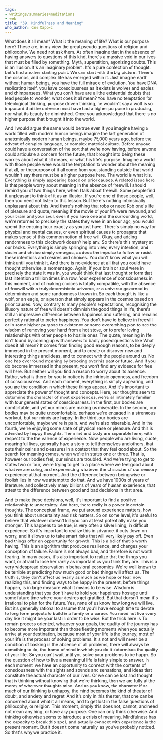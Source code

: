 ```yaml
---
tags:
- writings/summaries/meditations
- web
title: "39. Mindfulness and Meaning"
who_author: Сэм Харрис
---
```


What does it all mean? What is the meaning of life? What is our purpose here? These are, in my view the great pseudo questions of religion and philosophy. We need not ask them. As often imagine that in the absence of having answers to questions of this kind, there's a massive void in our lives that must be filled by something. Myth, superstition, agonizing doubts. This is an illusion. It's an imaginary problem. It's a pure confection of thought. Let's find another starting point. We can start with the big picture. There's the cosmos, and complex life has emerged within it. Just imagine earth without human beings, you have the full miracle of evolution. You have DNA replicating itself, you have consciousness as it exists in wolves and eagles and chimpanzees. What you don't have are all the existential doubts that lead people to wonder, what does it all mean? You have no temptation for teleological thinking, purpose driven thinking, he wouldn't say a wolf is so important that the universe must have had a higher purpose in producing, nor what its beauty be diminished. Once you acknowledged that there is no higher purpose that brought it into the world.

  
And I would argue the same would be true even if you imagine having a world filled with modern human beings imagine the last generation of anatomically modern human beings, maybe 75,000 years ago, before the advent of complex language, or complex material culture. Before anyone could have a conversation of the sort that we're now having, before anyone could articulate a concern for the future, that brought into being these worries about what it all means, or what his life's purpose. Imagine a world with those people were would the temptation to wonder about the meaning if at all, or the purpose of it all come from you, standing outside that world wouldn't say there must be a higher purpose here. The world is what it is. Everything is simply appearing based on prior causes. A related issue here is that people worry about meaning in the absence of freewill. I should remind you of two things here, when I talk about freewill. Some people find it unpleasant to think of it as an illusion. If you're one of those people, well, then you need not listen to this lesson. But there's nothing intrinsically unpleasant about this. And there's nothing that robs or need Rob one's life of pleasure and quote, meaning if the movie of your life were rewound, and your brain and your soul, even if you have one and the surrounding world, we're returned to precisely the states they were in an hour ago, you would spend the ensuing hour exactly as you just have. There's simply no way for physical and mental causes, or even spiritual causes to propagate that makes sense of this common notion of free will. Okay, and adding randomness to this clockwork doesn't help any. So there's this mystery at our backs. Everything is simply springing into view, every intention, and desire and choice simply emerges, as does the impulse to follow or resist these intentions and desires and choices. You don't know what you will think until you think it. And there is no evidence at all that you could have thought otherwise, a moment ago. Again, if your brain or soul were in precisely the state it was in, you would think that last thought or form that last intention a trillion times in a row. Your experience of consciousness in this moment, and of making choices is totally compatible, with the absence of freewill with a truly deterministic universe, or a universe governed by determinism and some randomness thrown in. So each thought is like a wolf, or an eagle, or a person that simply appears in the cosmos based on prior causes. Now, contrary to many people's expectations, recognising the illusory nature of free will doesn't diminish the good things in life, there's still an impressive difference between happiness and suffering, and remains perfectly rational to prefer happiness. You don't have to believe in freewill or in some higher purpose to existence or some overarching plan to see the wisdom of removing your hand from a hot stove, or to prefer loving relationships with other people to hostile ones. The quote, meaning in life isn't found by coming up with answers to badly posed questions like What does it all mean? It comes from finding good enough reasons, to be deeply immersed in the present moment, and to create or discover new and interesting things and ideas, and to connect with the people around us. No one has ever found meaning by brooding over his past or future. And if you do become immersed in the present, you won't find any evidence for free will here. But neither will you find a reason to worry about its absence. Rather, what is there for you to notice is the intrinsic openness, and freedom of consciousness. And each moment, everything is simply appearing, and you are the condition in which these things appear. And it's important to appreciate the power of thought and concepts. Here, our thoughts seem to determine the character of most experiences, we're all intimately familiar with four general states of consciousness. In the first, our bodies are comfortable, and yet our minds are making us miserable. In the second, our bodies may be quite uncomfortable, perhaps we're engaged in a strenuous workout, but our minds are happy. In the third, our bodies are uncomfortable, maybe we're in pain. And we're also miserable. And in the fourth, we're enjoying some state of physical ease or pleasure. And this is attended by happy thoughts. The mind and body are separable here, with respect to the the valence of experience. Now, people who are living, quote, meaningful lives, generally have a story to tell themselves and others, that puts their pains and pleasures in a context that they feel good about. So the search for meaning comes, when we're in states one or three. That is, however our bodies feel, our minds are troubled. And we're trying to get to states two or four, we're trying to get to a place where we feel good about what we are doing, and experiencing whatever the character of our sensory experience at that moment. And the difference between being wise or foolish lies in how we attempt to do that. And we have 1000s of years of literature, and collectively many billions of years of human experience, that attest to the difference between good and bad decisions in that area.

And to make these decisions, well, it's important to find a positive relationship to uncertainty. And here, there really is a power in certain thoughts. The conceptual frame, we put around experience matters, how you think about uncertainty and risk matters. So on some level, it's useful to believe that whatever doesn't kill you can at least potentially make you stronger. This happens to be true, is very often a silver lining, in difficult experience. So it's important to realize this in advance, it cuts down on worry, and it allows us to take smart risks that will very likely pay off. Even bad things offer an opportunity for growth. This is a belief that is worth having. This is an algorithm that produces resilience, and changes your conception of failure. Failure is not always bad, and therefore is not worth fearing. In many cases, it's also important to realize that the things you want, or afraid to lose her rarely as important as you think they are. This is a very widespread observation in behavioral economics. We're well known to be terrible at predicting how much good or bad things will affect us. The truth is, they don't affect us nearly as much as we hope or fear. now realizing this, and finding ways to be happy in the present, before things happen, is in large measure what it means to be wise. Wisdom is understanding that you don't have to hold your happiness hostage until some future time where your desires get gratified. But that doesn't mean it's irrational to plan for the future. Yes, none of us know how long we will live. But it's generally rational to assume that you'll have enough time to devote to long term projects to build in a family or a career. You need not live every day like it might be your last in order to be wise. But the trick here is To remain process oriented, whatever your goals, the quality of the journey has to become more important than those fleeting moments when you actually arrive at your destination, because most of your life is the journey, most of your life is the process of solving problems. It is not and will never be a condition of basking in the absence of all problems, there will always be something to do, the frame of mind in which you do it determines the quality of your life. So you can't wait until you solve your problems to be happy. So the question of how to live a meaningful life is fairly simple to answer. In each moment, we have an opportunity to connect with the contents of consciousness with the sights and sounds and sensations, and ideas that constitute the actual character of our lives. Or we can be lost and thought that is thinking without knowing that we're thinking, then we are fully at the mercy of whatever thoughts arise. And as you know, the character if so much of our thinking is unhappy, the mind becomes the kind of theater of doubt, and anxiety and regret. And it's only in this theater, that one can be concerned about what it all means, and to get lost in the false questions of philosophy, or religion. This moment, simply this does not, cannot, and need not mean anything, or have any purpose. One can only think otherwise. And thinking otherwise seems to introduce a crisis of meaning. Mindfulness has the capacity to break this spell, and actually connect with experience in the present moment. But it doesn't come naturally, as you've probably noticed. So that's why we practice it.